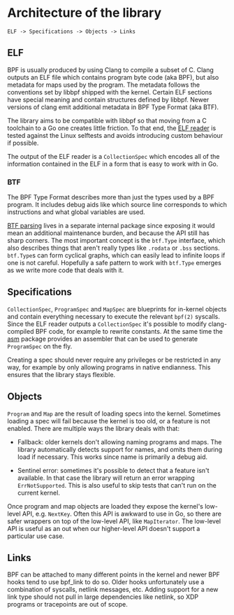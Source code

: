 Architecture of the library
===

    ELF -> Specifications -> Objects -> Links

ELF
---

BPF is usually produced by using Clang to compile a subset of C. Clang outputs
an ELF file which contains program byte code (aka BPF), but also metadata for
maps used by the program. The metadata follows the conventions set by libbpf
shipped with the kernel. Certain ELF sections have special meaning
and contain structures defined by libbpf. Newer versions of clang emit
additional metadata in BPF Type Format (aka BTF).

The library aims to be compatible with libbpf so that moving from a C toolchain
to a Go one creates little friction. To that end, the [ELF reader](elf_reader.go)
is tested against the Linux selftests and avoids introducing custom behaviour
if possible.

The output of the ELF reader is a `CollectionSpec` which encodes
all of the information contained in the ELF in a form that is easy to work with
in Go.

### BTF

The BPF Type Format describes more than just the types used by a BPF program. It
includes debug aids like which source line corresponds to which instructions and
what global variables are used.

[BTF parsing](internal/btf/) lives in a separate internal package since exposing
it would mean an additional maintenance burden, and because the API still
has sharp corners. The most important concept is the `btf.Type` interface, which
also describes things that aren't really types like `.rodata` or `.bss` sections.
`btf.Type`s can form cyclical graphs, which can easily lead to infinite loops if
one is not careful. Hopefully a safe pattern to work with `btf.Type` emerges as
we write more code that deals with it.

Specifications
---

`CollectionSpec`, `ProgramSpec` and `MapSpec` are blueprints for in-kernel
objects and contain everything necessary to execute the relevant `bpf(2)`
syscalls. Since the ELF reader outputs a `CollectionSpec` it's possible to
modify clang-compiled BPF code, for example to rewrite constants. At the same
time the [asm](asm/) package provides an assembler that can be used to generate
`ProgramSpec` on the fly.

Creating a spec should never require any privileges or be restricted in any way,
for example by only allowing programs in native endianness. This ensures that
the library stays flexible.

Objects
---

`Program` and `Map` are the result of loading specs into the kernel. Sometimes
loading a spec will fail because the kernel is too old, or a feature is not
enabled. There are multiple ways the library deals with that:

* Fallback: older kernels don't allowing naming programs and maps. The library
  automatically detects support for names, and omits them during load if
  necessary. This works since name is primarily a debug aid.

* Sentinel error: sometimes it's possible to detect that a feature isn't available.
  In that case the library will return an error wrapping `ErrNotSupported`.
  This is also useful to skip tests that can't run on the current kernel.

Once program and map objects are loaded they expose the kernel's low-level API,
e.g. `NextKey`. Often this API is awkward to use in Go, so there are safer
wrappers on top of the low-level API, like `MapIterator`. The low-level API is
useful as an out when our higher-level API doesn't support a particular use case.

Links
---

BPF can be attached to many different points in the kernel and newer BPF hooks
tend to use bpf_link to do so. Older hooks unfortunately use a combination of
syscalls, netlink messages, etc. Adding support for a new link type should not
pull in large dependencies like netlink, so XDP programs or tracepoints are
out of scope.
